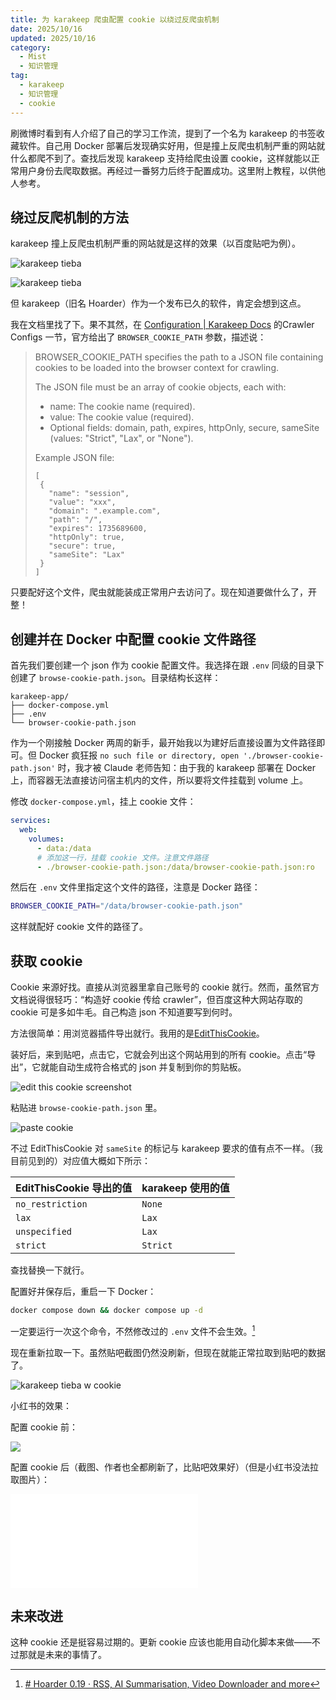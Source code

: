 ```yaml
---
title: 为 karakeep 爬虫配置 cookie 以绕过反爬虫机制
date: 2025/10/16
updated: 2025/10/16
category:
  - Mist
  - 知识管理
tag:
  - karakeep
  - 知识管理
  - cookie
---
```


刷微博时看到有人介绍了自己的学习工作流，提到了一个名为 karakeep 的书签收藏软件。自己用  Docker 部署后发现确实好用，但是撞上反爬虫机制严重的网站就什么都爬不到了。查找后发现 karakeep 支持给爬虫设置 cookie，这样就能以正常用户身份去爬取数据。再经过一番努力后终于配置成功。这里附上教程，以供他人参考。

<!-- more -->

## 绕过反爬机制的方法

karakeep 撞上反爬虫机制严重的网站就是这样的效果（以百度贴吧为例）。

![karakeep tieba](karakeep-tieba-1.png)

![karakeep tieba](karakeep-tieba-2.png)

但 karakeep（旧名 Hoarder）作为一个发布已久的软件，肯定会想到这点。

我在文档里找了下。果不其然，在 [Configuration | Karakeep Docs](https://docs.karakeep.app/configuration/#crawler-configs) 的Crawler Configs 一节，官方给出了 `BROWSER_COOKIE_PATH` 参数，描述说：

> BROWSER_COOKIE_PATH specifies the path to a JSON file containing cookies to be loaded into the browser context for crawling.
> 
> The JSON file must be an array of cookie objects, each with:
> 
>  - name: The cookie name (required).
>  - value: The cookie value (required).
>  - Optional fields: domain, path, expires, httpOnly, secure, sameSite (values: "Strict", "Lax", or "None").
>
>  Example JSON file:
>  ```
>  [
>   {
>     "name": "session",
>     "value": "xxx",
>     "domain": ".example.com",
>     "path": "/",
>     "expires": 1735689600,
>     "httpOnly": true,
>     "secure": true,
>     "sameSite": "Lax"
>   }
> ]
>  ```

只要配好这个文件，爬虫就能装成正常用户去访问了。现在知道要做什么了，开整！

## 创建并在 Docker 中配置 cookie 文件路径

首先我们要创建一个 json 作为 cookie 配置文件。我选择在跟 `.env` 同级的目录下创建了 `browse-cookie-path.json`。目录结构长这样：

```plain
karakeep-app/
├── docker-compose.yml
├── .env
└── browser-cookie-path.json
```

作为一个刚接触 Docker 两周的新手，最开始我以为建好后直接设置为文件路径即可。但 Docker 疯狂报 `no such file or directory, open './browser-cookie-path.json'` 时，我才被 Claude 老师告知：由于我的 karakeep 部署在 Docker 上，而容器无法直接访问宿主机内的文件，所以要将文件挂载到 volume 上。

修改 `docker-compose.yml`，挂上 cookie 文件：

```yaml
services:
  web:
    volumes:
      - data:/data
      # 添加这一行，挂载 cookie 文件。注意文件路径
      - ./browser-cookie-path.json:/data/browser-cookie-path.json:ro
```

然后在 `.env` 文件里指定这个文件的路径，注意是 Docker 路径：

```bash
BROWSER_COOKIE_PATH="/data/browser-cookie-path.json"
```

这样就配好 cookie 文件的路径了。

## 获取 cookie

Cookie 来源好找。直接从浏览器里拿自己账号的 cookie 就行。然而，虽然官方文档说得很轻巧：“构造好 cookie 传给 crawler”，但百度这种大网站存取的 cookie 可是多如牛毛。自己构造 json 不知道要写到何时。

方法很简单：用浏览器插件导出就行。我用的是[EditThisCookie](https://www.editthiscookie.com/)。

装好后，来到贴吧，点击它，它就会列出这个网站用到的所有 cookie。点击“导出”，它就能自动生成符合格式的 json 并复制到你的剪贴板。

![edit this cookie screenshot](edit-this-cookie.png)

粘贴进 `browse-cookie-path.json` 里。

![paste cookie](pasted-cookie.png)

不过 EditThisCookie 对 `sameSite` 的标记与 karakeep 要求的值有点不一样。（我目前见到的）对应值大概如下所示：

| EditThisCookie 导出的值 | karakeep 使用的值 |
| ----------------------- | ----------------- |
| `no_restriction`        | `None`            |
| `lax`                   | `Lax`             |
| `unspecified`           | `Lax`             |
| `strict`                | `Strict`          |

查找替换一下就行。

配置好并保存后，重启一下 Docker：

```bash
docker compose down && docker compose up -d
```

一定要运行一次这个命令，不然修改过的 `.env` 文件不会生效。[^1]

现在重新拉取一下。虽然贴吧截图仍然没刷新，但现在就能正常拉取到贴吧的数据了。

![karakeep tieba w cookie](karakeep-tieba-cookie-1.png)

小红书的效果：

配置 cookie 前：

![](karakeep-xiaohongshu.png)

配置 cookie 后（截图、作者也全都刷新了，比贴吧效果好）（但是小红书没法拉取图片）：

![](karakeep-xiaohongshu-cookie.png.md)

## 未来改进

这种 cookie 还是挺容易过期的。更新 cookie 应该也能用自动化脚本来做——不过那就是未来的事情了。

[^1]: [# Hoarder 0.19 · RSS, AI Summarisation, Video Downloader and more](https://www.reddit.com/r/selfhosted/comments/1go1boc/comment/lwj22y5) 
